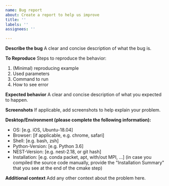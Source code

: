 ```yaml
---
name: Bug report
about: Create a report to help us improve
title: ''
labels: ''
assignees: ''

---
```


**Describe the bug**
A clear and concise description of what the bug is.

**To Reproduce**
Steps to reproduce the behavior:
1. (Minimal) reproducing example
2. Used parameters
3. Command to run
4. How to see error

**Expected behavior**
A clear and concise description of what you expected to happen.

**Screenshots**
If applicable, add screenshots to help explain your problem.

**Desktop/Environment (please complete the following information):**
 - OS: [e.g. iOS, Ubuntu-18.04]
 - Browser: [if applicable, e.g. chrome, safari]
 - Shell: [e.g. bash, zsh]
 - Python-Version: [e.g. Python 3.6]
 - NEST-Version: [e.g. nest-2.18, or git hash]
 - Installation: [e.g. conda packet, apt, with/out MPI, ...]
   (in case you compiled the source code manually, provide the
    "Installation Summary" that you see at the end of the 
    cmake step)

**Additional context**
Add any other context about the problem here.
